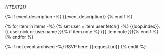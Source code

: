 *{{TEXT2}}*

{% if event.description -%}
    {{event.description}}
{% endif %}

{% for item in items -%}
    {% set user = item.user.fetch() -%}
    {{loop.index}}. {{ user.nick or user.name }}{% if item.note %} ({{ item.note }}){% endif %}
{% endfor %}

{% if not event.archived -%}
    RSVP here: {{request.url}}
{% endif %}
